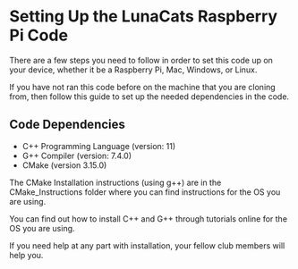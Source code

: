 # Setting Up the LunaCats Raspberry Pi Code

There are a few steps you need to follow in order to set this code up on your device, whether it be a Raspberry Pi, Mac, Windows, or Linux.

If you have not ran this code before on the machine that you are cloning from, then follow this guide to set up the needed dependencies in the code.

## Code Dependencies

* C++ Programming Language (version: 11)
* G++ Compiler (version: 7.4.0)
* CMake (version 3.15.0)

The CMake Installation instructions (using g++) are in the CMake_Instructions folder where you can find instructions for the OS you are using.

You can find out how to install C++ and G++ through tutorials online for the OS you are using. 

If you need help at any part with installation, your fellow club members will help you.
